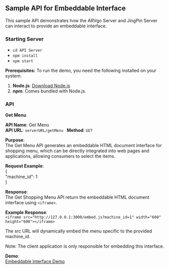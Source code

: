 ## **Sample API for Embeddable Interface**

This sample API demonstrates how the ARVgo Server and JingPin Server can interact to provide an embeddable interface.

### **Starting Server**
- `cd API Server`
- `npm install` 
- `npm start`

**Prerequisites:**
To run the demo, you need the following installed on your system:
1. **Node.js**: [Download Node.js](https://nodejs.org/)
2. **npm**: Comes bundled with Node.js.


### **API**

**Get Menu**

**API Name**: Get Menu  
**API URL**: `serverURL/getMenu ` 
**Method**: `GET ` 

**Purpose**:  
The Get Menu API generates an embeddable HTML document interface for shopping menu, which can be directly integrated into web pages and applications, allowing consumers to select the items.

**Request Example**:  
{  
"machine_id": 1  
}

**Response**:  
The Get Shopping Menu API return the embeddable HTML document interface using `<iframe>`.

**Example Response**:   
`<iframe src="http://127.0.0.1:3000/embed.js?machine_id=1" width="600" height="600"></iframe>`

The src URL will dynamically embed the menu specific to the provided machine_id.  

Note: The client application is only responsible for embedding this interface.

**Demo**:  
[Embeddable Interface Demo](https://heinminhtun1999.github.io/embeddable-interface/)
